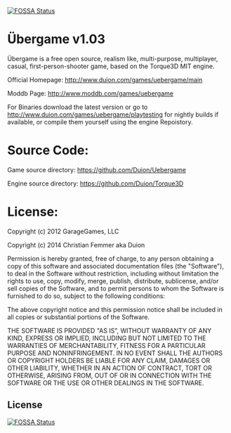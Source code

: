 [![FOSSA Status](https://app.fossa.io/api/projects/git%2Bgithub.com%2FBloodknight%2FUebergame.svg?type=shield)](https://app.fossa.io/projects/git%2Bgithub.com%2FBloodknight%2FUebergame?ref=badge_shield)

Übergame v1.03
===============

Übergame is a free open source, realism like, multi-purpose,
multiplayer, casual, first-person-shooter game, based on the Torque3D MIT engine.

Official Homepage:
http://www.duion.com/games/uebergame/main

Moddb Page:
http://www.moddb.com/games/uebergame

For Binaries download the latest version or go to
http://www.duion.com/games/uebergame/playtesting
for nightly builds if available, or compile them yourself using the engine Repoistory.


Source Code:
===============

Game source directory: https://github.com/Duion/Uebergame

Engine source directory: https://github.com/Duion/Torque3D


License:
===============
Copyright (c) 2012 GarageGames, LLC

Copyright (c) 2014 Christian Femmer aka Duion

Permission is hereby granted, free of charge, to any person obtaining a copy
of this software and associated documentation files (the "Software"), to
deal in the Software without restriction, including without limitation the
rights to use, copy, modify, merge, publish, distribute, sublicense, and/or
sell copies of the Software, and to permit persons to whom the Software is
furnished to do so, subject to the following conditions:

The above copyright notice and this permission notice shall be included in
all copies or substantial portions of the Software.

THE SOFTWARE IS PROVIDED "AS IS", WITHOUT WARRANTY OF ANY KIND, EXPRESS OR
IMPLIED, INCLUDING BUT NOT LIMITED TO THE WARRANTIES OF MERCHANTABILITY,
FITNESS FOR A PARTICULAR PURPOSE AND NONINFRINGEMENT. IN NO EVENT SHALL THE
AUTHORS OR COPYRIGHT HOLDERS BE LIABLE FOR ANY CLAIM, DAMAGES OR OTHER
LIABILITY, WHETHER IN AN ACTION OF CONTRACT, TORT OR OTHERWISE, ARISING
FROM, OUT OF OR IN CONNECTION WITH THE SOFTWARE OR THE USE OR OTHER DEALINGS
IN THE SOFTWARE.




## License
[![FOSSA Status](https://app.fossa.io/api/projects/git%2Bgithub.com%2FBloodknight%2FUebergame.svg?type=large)](https://app.fossa.io/projects/git%2Bgithub.com%2FBloodknight%2FUebergame?ref=badge_large)
